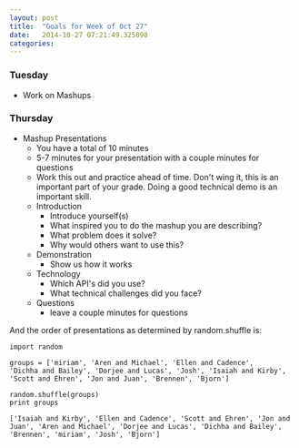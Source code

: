 ```yaml
---
layout: post
title:  "Goals for Week of Oct 27"
date:   2014-10-27 07:21:49.325098
categories:
---
```


### Tuesday

* Work on Mashups

### Thursday

* Mashup Presentations
  * You have a total of 10 minutes
  * 5-7 minutes for your presentation with a couple minutes for questions
  * Work this out and practice ahead of time.  Don't wing it, this is an important part of your grade.  Doing a good technical demo is an important skill.
  * Introduction 
    - Introduce yourself(s)
    - What inspired you to do the mashup you are describing?
    - What problem does it solve?
    - Why would others want to use this?
  * Demonstration
    - Show us how it works
  * Technology
    - Which API's did you use?
    - What technical challenges did you face?
  * Questions
    - leave a couple minutes for questions
    
And the order of presentations as determined by random.shuffle is:
    
    import random

    groups = ['miriam', 'Aren and Michael', 'Ellen and Cadence', 
    'Dichha and Bailey', 'Dorjee and Lucas', 'Josh', 'Isaiah and Kirby', 'Scott and Ehren', 'Jon and Juan', 'Brennen', 'Bjorn']

    random.shuffle(groups)
    print groups
    
    ['Isaiah and Kirby', 'Ellen and Cadence', 'Scott and Ehren', 'Jon and Juan', 'Aren and Michael', 'Dorjee and Lucas', 'Dichha and Bailey', 'Brennen', 'miriam', 'Josh', 'Bjorn']

